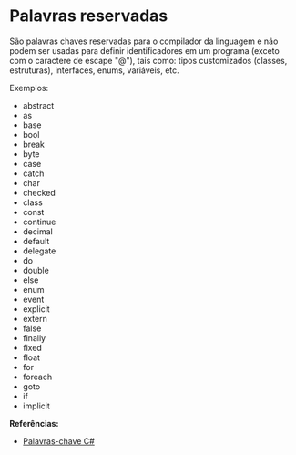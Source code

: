 # Palavras reservadas

São palavras chaves reservadas para o compilador da linguagem e não podem ser usadas para definir identificadores em um programa (exceto com o caractere de escape "@"), tais como: tipos customizados (classes, estruturas), interfaces, enums, variáveis, etc.

Exemplos:
* abstract
* as
* base
* bool
* break
* byte
* case
* catch
* char
* checked
* class
* const
* continue
* decimal
* default
* delegate
* do
* double
* else
* enum
* event
* explicit
* extern
* false
* finally
* fixed
* float
* for
* foreach
* goto
* if
* implicit

**Referências:**
* [Palavras-chave C#](https://docs.microsoft.com/pt-br/dotnet/csharp/language-reference/keywords/index)